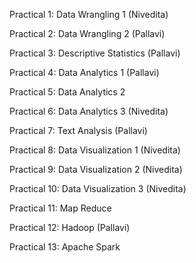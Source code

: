 Practical 1: Data Wrangling 1 (Nivedita)  

Practical 2: Data Wrangling 2 (Pallavi)

Practical 3: Descriptive Statistics (Pallavi)

Practical 4: Data Analytics 1 (Pallavi)

Practical 5: Data Analytics 2

Practical 6: Data Analytics 3 (Nivedita) 

Practical 7: Text Analysis (Pallavi)

Practical 8: Data Visualization 1 (Nivedita) 

Practical 9: Data Visualization 2 (Nivedita) 

Practical 10: Data Visualization 3 (Nivedita) 

Practical 11: Map Reduce

Practical 12: Hadoop (Pallavi)

Practical 13: Apache Spark 
